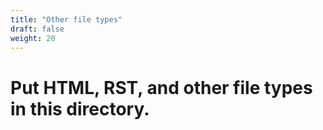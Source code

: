 ```yaml
---
title: "Other file types"
draft: false
weight: 20
---
```


# Put HTML, RST, and other file types in this directory.
